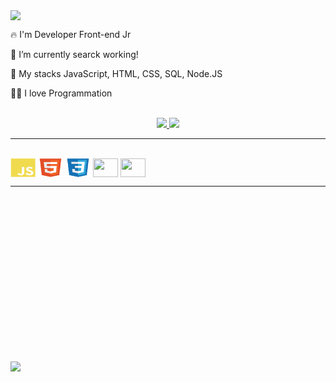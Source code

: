 
<img src="https://avatars.githubusercontent.com/u/100397730?v=4" align="center"></img>

🔥 I'm Developer Front-end Jr

🔭 I’m currently searck working!

💬 My stacks JavaScript, HTML, CSS, SQL, Node.JS

👨‍💻 I love Programmation

<br>

<div align="center">
  <a href="https://github.com/Luska066">
  <img height="180em" src="https://github-readme-stats.vercel.app/api?username=Luska066&show_icons=true&theme=dark&include_all_commits=true&count_private=false"/>
  <img height="180em" src="https://github-readme-stats.vercel.app/api/top-langs/?username=Luska066&layout=compact&langs_count=7&theme=dark"/>
</div>
  <hr>
  <div style="display:inline-block; text-align:center;"><br>
  <img align="center" alt="Rafa-Js" height="30" width="40" src="https://raw.githubusercontent.com/devicons/devicon/master/icons/javascript/javascript-plain.svg">
  <img align="center" alt="Rafa-HTML" height="30" width="40" src="https://raw.githubusercontent.com/devicons/devicon/master/icons/html5/html5-original.svg">
  <img align="center" alt="Rafa-CSS" height="30" width="40" src="https://raw.githubusercontent.com/devicons/devicon/master/icons/css3/css3-original.svg">
  <img align="center" height="30" width="40" src="https://cdn.jsdelivr.net/gh/devicons/devicon/icons/java/java-original.svg" />
  <img  align="center" height="30" width="40" src="https://cdn.jsdelivr.net/gh/devicons/devicon/icons/mysql/mysql-original-wordmark.svg" />
                              
          
  
 
</div>
 <hr>
  <div style="margin-top:20em;">
   <a href="https://www.linkedin.com/in/lucas-sena-276793231" target="_blank"><img src="https://img.shields.io/badge/-LinkedIn-%230077B5?style=for-the-badge&logo=linkedin&logoColor=white" target="_blank"></a> 
  </div>

